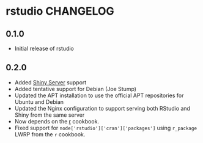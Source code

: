 rstudio CHANGELOG
=================

0.1.0
-----
- Initial release of rstudio

0.2.0
-----
- Added [Shiny Server](http://www.rstudio.com/shiny/server/) support
- Added tentative support for Debian (Joe Stump)
- Updated the APT installation to use the official APT repositories for Ubuntu and Debian
- Updated the Nginx configuration to support serving both RStudio and Shiny from the same server
- Now depends on the [r](https://github.com/stevendanna/cookbook-r/) cookbook.
- Fixed support for `node['rstudio']['cran']['packages']` using `r_package` LWRP from the `r` cookbook.
